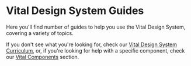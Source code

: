# Vital Design System Guides

Here you'll find number of guides to help you use the Vital Design System, covering a variety of
topics.

If you don't see what you're looking for, check our [Vital Design System
Curriculum](../Curriculum/), or, if you're looking for help with a specific component, check our
[Vital Components](../Components/) section.
